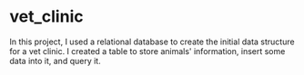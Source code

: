 # vet_clinic
In this project, I used a relational database to create the initial data structure for a vet clinic. I created a table to store animals' information, insert some data into it, and query it.
